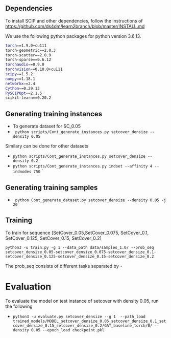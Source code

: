
## Dependencies
To install SCIP and other dependencies, follow the instructions of https://github.com/ds4dm/learn2branch/blob/master/INSTALL.md

 We use the following python packages for python version 3.6.13.
```sh
torch==1.9.0+cu111
torch-geometric==2.0.3
torch-scatter==2.0.9
torch-sparse==0.6.12
torchaudio==0.9.0
torchvision==0.10.0+cu111
scipy==1.5.2
numpy==1.18.1
networkx==2.4
Cython==0.29.13
PySCIPOpt==2.1.5
scikit-learn==0.20.2
```

## Generating training instances
* To generate dataset for SC_0.05
* ` python scripts/Cont_generate_instances.py setcover_densize --density 0.05`

 Similary can be done for other datasets
* `python scripts/Cont_generate_instances.py setcover_densize --density 0.2`
* `python scripts/Cont_generate_instances.py indset --affinity 4 --indnodes 750` 
`

## Generating training samples
* ` python Cont_generate_dataset.py setcover_densize --density 0.05 -j 20`


## Training
To train for sequence [SetCover_0.05,SetCover_0.075, SetCover_0.1,   SetCover_0.125, SetCover_0.15, SetCover_0.2]


` python3 -u train.py -g 1 --data_path data/samples_1.0/ --prob_seq setcover_densize_0.05-setcover_densize_0.075-setcover_densize_0.1-setcover_densize_0.125-setcover_densize_0.15-setcover_densize_0.2 `


The prob_seq consists of different tasks separated by `-`

# Evaluation

To evaluate the model on test instance of setcover with density 0.05, run the following

* ` python3 -u evaluate.py setcover_densize --g 1  --path_load trained_models/MODEL_setcover_densize_0.05_setcover_densize_0.1_setcover_densize_0.15_setcover_densize_0.2/GAT_baseline_torch/0/ --density 0.05 --epoch_load checkpoint.pkl `


